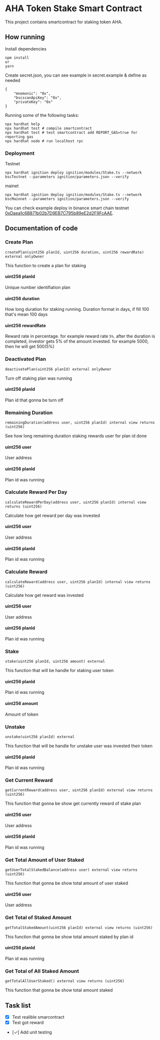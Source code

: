 # AHA Token Stake Smart Contract 

This project contains smartcontract for staking token AHA.

## How running
Install dependencies
```shell
npm install
or 
yarn 
```
Create secret.json, you can see example in secret.example & define as needed
```
{
    "mnemonic": "0x",
    "bscscanApiKey": "0x",
    "privateKey": "0x"
}
```
Running some of the following tasks:

```shell
npx hardhat help
npx hardhat test # compile smartcontract
npx hardhat test # test smartcontract add REPORT_GAS=true for reporting gas
npx hardhat node # run localhost rpc
```
### Deployment
Testnet
```shell
npx hardhat ignition deploy ignition/modules/Stake.ts --network bscTestnet --parameters ignition/parameters.json --verify
```

mainet
```shell
npx hardhat ignition deploy ignition/modules/Stake.ts --network bscMainnet --parameters ignition/parameters.json --verify
```


You can check example deploy in binance smart chain testnet [0xDaea1c6B871b02b7D9EB7C795b89eE2d2F9FcAAE](https://testnet.bscscan.com/address/0xDaea1c6B871b02b7D9EB7C795b89eE2d2F9FcAAE).


## Documentation of code

### Create Plan 
``
createPlan(uint256 planId, uint256 duration, uint256 rewardRate) external onlyOwner 
``

This function to create a plan for staking 
#### uint256 planId 
Unique number identifiation plan
#### uint256 duration 
How long duration for staking running. Duration format in days, if fill 100 that's mean 100 days
#### uint256 rewardRate 
Reward rate in percentage. for example reward rate `5%`. after the duration is completed, investor gets 5% of the amount invested. for example 5000, then he will get 500(5%)

### Deactivated Plan
``
deactivatePlan(uint256 planId) external onlyOwner 
``

Turn off staking plan was running
#### uint256 planId 
Plan id that gonna be turn off

### Remaining Duration
``
remainingDuration(address user, uint256 planId) internal view returns (uint256)
``

See how long remaining duration staking rewards user  for plan id done
#### uint256 user 
User address 
#### uint256 planId 
Plan id was running

### Calculate Reward Per Day 
``
calculateRewardPerDay(address user, uint256 planId) internal view returns (uint256)
``

Calculate how get reward per day was invested  
#### uint256 user 
User address
#### uint256 planId 
Plan id was running

### Calculate Reward 
``
calculateReward(address user, uint256 planId) internal view returns (uint256)
``

Calculate how get reward was invested  
#### uint256 user 
User address
#### uint256 planId 
Plan id was running

### Stake
``
stake(uint256 planId, uint256 amount) external
``

This function that will be handle for staking user token  
#### uint256 planId 
Plan id was running
#### uint256 amount 
Amount of token

### Unstake
``
unstake(uint256 planId) external
``

This function that will be handle for unstake user was invested their token
#### uint256 planId 
Plan id was running

### Get Current Reward
``
getCurrentReward(address user, uint256 planId) external view returns (uint256)
``

This function that gonna be show get currently reward of stake plan
#### uint256 user 
User address
#### uint256 planId 
Plan id was running

### Get Total Amount of User Staked
``
getUserTotalStakedBalance(address user) external view returns (uint256)
``

This function that gonna be show total amount of user staked
#### uint256 user 
User address

### Get Total of Staked Amount
``
getTotalStakedAmount(uint256 planId) external view returns (uint256)
``

This function that gonna be show total amount staked by plan id
#### uint256 planId 
Plan id was running

### Get Total of All Staked Amount
``
getTotalAllUserStaked() external view returns (uint256)
``

This function that gonna be show total amount staked


## Task list
- [x] Test realible smarcontract 
- [x] Test got reward 
- [✓] Add unit testing 

